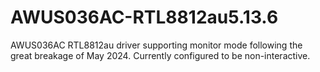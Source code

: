 # AWUS036AC-RTL8812au5.13.6
AWUS036AC RTL8812au driver supporting monitor mode following the great breakage of May 2024. Currently configured to be non-interactive.
